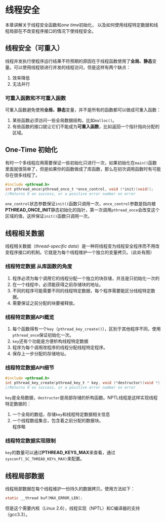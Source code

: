 # 线程安全
本章讲解关于线程安全函数和*one time*初始化， 以及如何使用线程特定数据和线程局部在不改变程序接口的情况下使线程安全。
## 线程安全（可重入）
线程并发执行使程序运行结果不符预期的原因在于线程函数使用了**全局、静态**变量。可以使用线程锁进行并发的线程访问，但是这样有两个缺点：  
1. 效率降低
2. 无法并行  

### 可重入函数和不可重入函数
可重入函数避免使用**全局、静态**变量，并不是所有的函数都可以做成可重入函数：  
1. 某些函数必须访问一些全局数据结构，比如`malloc()`。
2. 有些函数的接口就让它们不能成为**可重入函数**，比如返回一个指针指向分配的区域。
## One-Time 初始化
有时一个多线程应用需要保证一些初始化只进行一次，如果初始化在`main()`函数里面就很简单了，但是如果你的函数做成了库函数，那么在初次调用函数时有可能存在很多线程了。
```c
#include <pthread.h>
int pthread_once(pthread_once_t *once_control, void (*init)(void));
//Returns 0 on success, or a positive error number on error
```
`one_control`状态参数保证`init()`函数只调用一次，`once_control`参数是指向被**PTHREAD_ONCE_INIT**静态初始化的指针，第一次调用`pthread_once`会改变这个区域的值，这样保证`init()`函数只调用一次。

## 线程相关数据
线程相关数据（*thread-specific data*）是一种将线程变为线程安全程序而不用改变程序接口的机制。它就是为每个线程维护一个独立的变量拷贝。（此处有图）

### 线程特定数据 从库函数的角度
1. 程序必须为每个调用它的线程分配一个独立的块存储，并且是只初始化一次的
2. 在一个线程中，必须能获得之前存储块的地址。
3. 不同的程序可能需要不同的线程特定数据，每个程序需要能区分线程特定数据。
4. 需要保证之前分配的块要被释放。
### 线程特定数据API概览
1. 每个函数得有一个`key`（`pthread_key_create()`），区别于其他程序不同，使用`pthread_once`保证初始化一次。
2. `key`还有个功能是方便析构线程特定数据
3. 程序为每个调用改程序的线程分配线程特定程序。
4. 保存上一步分配的存储地址。

### 线程特定数据API细节
```c
#include <pthread.h>
int pthread_key_create(pthread_key_t * key, void (*destructor)(void *));
//Returns 0 on success, or a positive error number on error
```
`key`是全局数据，`destructor`是局部存储的析构函数。NPTL线程是这样实现线程特定数据的：  
1. 一个全局的数组，存储`key`和线程特定数据相关信息
2. 一个线程数组集合，包含着之前分配的数据块。  
程序略
### 线程特定数据实现限制
`key`的数量可以通过**PTHREAD_KEYS_MAX**来查看，通过`sysconf(_SC_THREAD_KEYs_MAX)`来配置。

## 线程局部数据
线程局部数据在每个线程维护一份持久的数据拷贝。使用方法如下：  
```c
static __thread buf[MAX_ERROR_LEN];
```
但是这个需要内核（Linux 2.6），线程实现（NPTL）和C编译器的支持（gcc3.3）。

